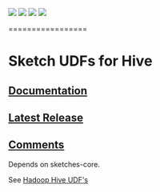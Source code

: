 [![][travis img]][travis] [![][coveralls img]][coveralls] [![][mavenbadge img]][mavenbadge] [![][versioneye img]][versioneye]

=================

# Sketch UDFs for Hive 

## [Documentation](https://datasketches.github.io)

## [Latest Release](https://github.com/DataSketches/sketches-hive/releases)

## [Comments](https://groups.google.com/forum/#!forum/sketches-user)

Depends on sketches-core.

See [Hadoop Hive UDF's](http://datasketches.github.io/docs/Theta/ThetaHiveUDFs.html)

[travis]:https://travis-ci.org//DataSketches/sketches-hive/builds?branch=master
[travis img]:https://secure.travis-ci.org/DataSketches/sketches-hive.svg?branch=master

[coveralls]:https://coveralls.io/github/DataSketches/sketches-hive?branch=master
[coveralls img]:https://coveralls.io/repos/github/DataSketches/sketches-hive/badge.svg?branch=master

[mavenbadge]:https://search.maven.org/#search|gav|1|g%3A%22com.yahoo.datasketches%22%20AND%20a%3A%22sketches-hive%22
[mavenbadge img]:https://maven-badges.herokuapp.com/maven-central/com.yahoo.datasketches/sketches-hive/badge.svg

[versioneye]:https://www.versioneye.com/user/projects/5751d95a7757a00034dc3c3c
[versioneye img]:https://www.versioneye.com/user/projects/5751d95a7757a00034dc3c3c/badge.svg?style=flat
